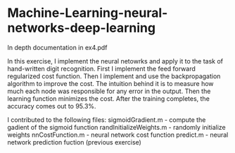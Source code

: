 # Machine-Learning-neural-networks-deep-learning

In depth documentation in ex4.pdf

In this exercise, I implement the neural netowrks and apply it to the task of hand-written digit recognition.
First I implement the feed forward regularized cost function. Then I implement and use the backpropagation algorithm to improve the cost.
The intuition behind it is to measure how much each node was responsible for any error in the output. Then the learning function minimizes the cost. 
After the training completes, the accuracy comes out to 95.3%.



I contributed to the following files: 
sigmoidGradient.m - compute the gadient of the sigmoid function
randInitializeWeights.m - randomly initialize weights
nnCostFunction.m - neural network cost function
predict.m - neural network prediction fuction (previous exercise)

